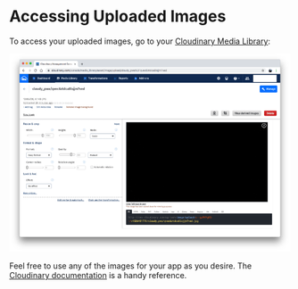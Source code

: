 # Accessing Uploaded Images

To access your uploaded images, go to your [Cloudinary Media Library](https://cloudinary.com/console/media_library):

![Images in Your Cloudinary Media Library](.gitbook/assets/cl-12.png)

Feel free to use any of the images for your app as you desire. The [Cloudinary documentation](https://cloudinary.com/documentation) is a handy reference. 

